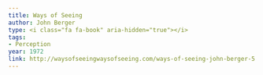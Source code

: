 ```yaml
---
title: Ways of Seeing
author: John Berger
type: <i class="fa fa-book" aria-hidden="true"></i>
tags:
- Perception
year: 1972
link: http://waysofseeingwaysofseeing.com/ways-of-seeing-john-berger-5.7.pdf
---
```

